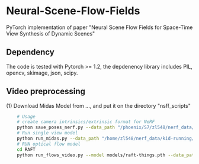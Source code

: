 # Neural-Scene-Flow-Fields
PyTorch implementation of paper "Neural Scene Flow Fields for Space-Time View Synthesis of Dynamic Scenes"


## Dependency
The code is tested with Pytorch >= 1.2, the depdenency library includes PIL, opencv, skimage, json, scipy.

## Video preprocessing 
(1) Download Midas Model from ..., and put it on the directory "nsff_scripts"
```bash
    # Usage
    # create camera intrinsics/extrinsic format for NeRF
    python save_poses_nerf.py --data_path "/phoenix/S7/zl548/nerf_data/kid-running/dense/"
    # Run single view model
    python run_midas.py --data_path "/home/zl548/nerf_data/kid-running/dense/"
    # RUN optical flow model
    cd RAFT
    python run_flows_video.py --model models/raft-things.pth --data_path /home/zl548/nerf_data/kid-running/dense/ --epi_threhold 1.0
```

